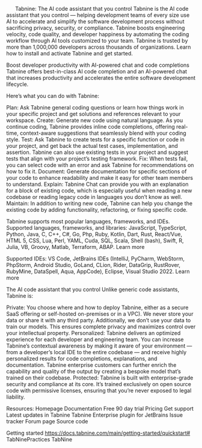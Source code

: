 
        
Tabnine: The AI code assistant that you control
Tabnine is the AI code assistant that you control — helping development teams of every size use AI to accelerate and simplify the software development process without sacrificing privacy, security, or compliance. Tabnine boosts engineering velocity, code quality, and developer happiness by automating the coding workflow through AI tools customized to your team. Tabnine is trusted by more than 1,000,000 developers across thousands of organizations. Learn how to install and activate Tabnine and get started.


Boost developer productivity with AI-powered chat and code completions
Tabnine offers best-in-class AI code completion and an AI-powered chat that increases productivity and accelerates the entire software development lifecycle.


Here’s what you can do with Tabnine:

Plan: Ask Tabnine general coding questions or learn how things work in your specific project and get solutions and references relevant to your workspace.
Create: Generate new code using natural language. As you continue coding, Tabnine provides inline code completions, offering real-time, context-aware suggestions that seamlessly blend with your coding style.
Test: Ask Tabnine to create tests for a specific function or code in your project, and get back the actual test cases, implementation, and assertion. Tabnine can also use existing tests in your project and suggest tests that align with your project’s testing framework.
Fix: When tests fail, you can select code with an error and ask Tabnine for recommendations on how to fix it.
Document: Generate documentation for specific sections of your code to enhance readability and make it easy for other team members to understand.
Explain: Tabnine Chat can provide you with an explanation for a block of existing code, which is especially useful when reading a new codebase or reading legacy code in languages you don’t know as well.
Maintain: In addition to writing new code, Tabnine can help you change the existing code by adding functionality, refactoring, or fixing specific code.



Tabnine supports most popular languages, frameworks, and IDEs.
Supported languages, frameworks, and libraries: JavaScript, TypeScript, Python, Java, C, C++, C#, Go, Php, Ruby, Kotlin, Dart, Rust, React/Vue, HTML 5, CSS, Lua, Perl, YAML, Cuda, SQL, Scala, Shell (bash), Swift, R, Julia, VB, Groovy, Matlab, Terraform, ABAP.
Learn more


Supported IDEs: VS Code, JetBrains IDEs (IntelliJ, PyCharm, WebStorm, PhpStorm, Android Studio, GoLand, CLion, Rider, DataGrip, RustRover, RubyMine, DataSpell, Aqua, AppCode), Eclipse, Visual Studio 2022.
Learn more


The AI code assistant that you control
Unlike generic code assistants, Tabnine is:

Private: You choose where and how to deploy Tabnine, either as a secure SaaS offering or self-hosted on-premises or in a VPC). We never store your data or share it with any third party. Additionally, we don’t use your data to train our models. This ensures complete privacy and maximizes control over your intellectual property.
Personalized: Tabnine delivers an optimized experience for each developer and engineering team. You can increase Tabnine’s contextual awareness by making it aware of your environment — from a developer’s local IDE to the entire codebase — and receive highly personalized results for code completions, explanations, and documentation. Tabnine enterprise customers can further enrich the capability and quality of the output by creating a bespoke model that’s trained on their codebase.
Protected: Tabnine is built with enterprise-grade security and compliance at its core. It’s trained exclusively on open source code with permissive licenses, ensuring that you’re never exposed to legal liability.

Resources:
Homepage
Documentation
Free 90 day trial
Pricing
Get support
Latest updates in Tabnine
Tabnine Enterprise plugin for JetBrains
Issue tracker
Forum page
Source code

Getting started
https://docs.tabnine.com/main/getting-started/quickstart# TabNinePractices
TabNine
